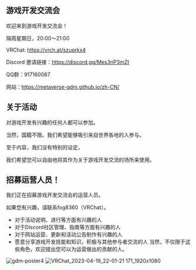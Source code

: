 ## 游戏开发交流会
欢迎来到游戏开发交流会！

隔周星期日，20:00～21:00

VRChat: https://vrch.at/szuprkx4

Discord 邀请链接：https://discord.gg/Mes3nP3mZt

QQ群：917160087

网站：https://metaverse-gdm.github.io/zh-CN/

## 关于活动
对游戏开发有兴趣的任何人都可以参加。

当然，国籍不限。我们希望能够吸引来自世界各地的人参与。

至于内容，我们没有特别的设定，

我们希望您可以自由地将其作为关于游戏开发交流的场所来使用。

## 招募运营人员！
我们正在招募游戏开发交流会的运营人员。

如果您有兴趣，请联系fog8360（VRChat）。

- 对于活动说明、进行等方面有兴趣的人
- 对于Discord社区管理、指南等方面有兴趣的人
- 对于网站运营、更新和活动公告制作有兴趣的人
- 愿意分享游戏开发技能和知识，积极与其他参与者交流的人
当然，不仅限于这些角色，欢迎提出您可以为运营做出的贡献的人。

![gdm-poster4](https://github.com/metaverse-gdm/.github/assets/38463346/51f8e9cd-a405-4246-bbb2-d0ce97d55149)
![VRChat_2023-04-19_22-01-21 171_1920x1080](https://github.com/metaverse-gdm/.github/assets/38463346/0d228ea7-9828-4303-9fed-eccfd77e3d79)

